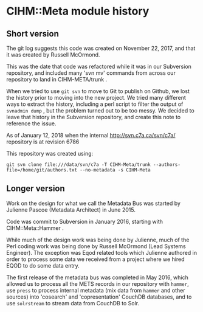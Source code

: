 # CIHM::Meta module history

## Short version

The git log suggests this code was created on November 22, 2017, and that it was created by Russell McOrmond.

This was the date that code was refactored while it was in our Subversion repository, and included many 'svn mv' commands from across our repository to land in CIHM-META/trunk .

When we tried to use `git svn` to move to Git to publish on Github, we lost the history prior to moving into the new project. We tried many different ways to extract the history, including a perl script to filter the output of `svnadmin dump` , but the problem turned out to be too messy.  We decided to leave that history in the Subversion repository, and create this note to reference the issue.

As of January 12, 2018 when the internal http://svn.c7a.ca/svn/c7a/ repository is at revision 6786

This repository was created using:

`git svn clone file:///data/svn/c7a -T CIHM-Meta/trunk --authors-file=/home/git/authors.txt --no-metadata -s CIHM-Meta`

## Longer version

Work on the design for what we call the Metadata Bus was started by Julienne Pascoe (Metadata Architect) in June 2015.

Code was commit to Subversion in January 2016, starting with CIHM::Meta::Hammer . 

While much of the design work was being done by Julienne, much of the Perl coding work was being done by Russell McOrmond (Lead Systems Engineer).  The exception was Eqod related tools which Julienne authored in order to process some data we received from a project where we hired EQOD to do some data entry.

The first release of the metadata bus was completed in May 2016, which allowed us to process all the METS records in our repository with `hammer`, use `press` to process internal metadata (mix data from `hammer` and other sources) into 'cosearch' and 'copresentation' CouchDB databases, and to use `solrstream` to stream data from CouchDB to Solr.
